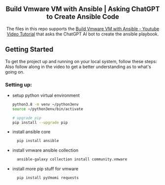 <!-- Improved compatibility of back to top link: See: https://github.com/pull/73 -->
<a name="readme-top"></a>
<p align="center">
  <h2 align="center">Build Vmware VM with Ansible | Asking ChatGPT to Create Ansible Code</h2>
  <p align="center">
    The files in this repo supports the <a href="https://youtu.be/jLwyAqOeuK4">Build Vmware VM with Ansible - Youtube Video Tutorial</a> that asks the ChatGPT AI bot to create the ansible playbook. 
    <br />
  </p>
</p>

<!-- GETTING STARTED -->
## <a name="start"></a>Getting Started

To get the project up and running on your local system, follow these steps:
Also follow along in the video to get a better understanding as to what's going on.

### Setting up:

* setup python virtual environment
  ```bash
  python3.8 -m venv ~/python3env
  source ~/python3env/bin/activate

  # upgrade pip
  pip install --upgrade pip

* install ansible core
  ```bash
    pip install ansible

* install vmware ansible collection
  ```bash
    ansible-galaxy collection install community.vmware

* install more pip stuff for vmware
  ```bash
    pip install pyVmomi requests




